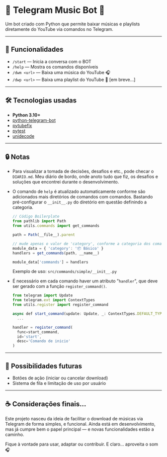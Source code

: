 # 🤖 Telegram Music Bot 🎵

Um bot criado com Python que permite baixar músicas e playlists diretamente do YouTube via comandos no Telegram.

---

## 🚀 Funcionalidades

- `/start` — Inicia a conversa com o BOT
- `/help` — Mostra os comandos disponíveis
- `/dwm <url>` — Baixa uma música do YouTube 🎧
- `/dwp <url>` — Baixa uma playlist do YouTube 🎸 [em breve...]

---

## 🛠️ Tecnologias usadas

- **Python 3.10+**
- [python-telegram-bot](https://github.com/python-telegram-bot/python-telegram-bot)
- [pytubefix](https://github.com/nficano/pytube)
- [pytest](https://github.com/pytest-dev/pytest)
- [unidecode](https://www.npmjs.com/package/unidecode)

---

## 🔒 Notas

- Para visualizar a tomada de decisões, desafios e etc., pode checar o `DIARIO.md`. Meu diário de bordo, onde anoto tudo que fiz, os desafios e soluções que encontrei durante o desenvolvimento.

- O comando de `help` é atualizado automaticamente conforme são adicionados mais diretórios de comandos com comandos. Bastando pré-configurar o `__init__.py` do diretório em questão definindo a categoria.
  ```js
  // Código Boilerplate
  from pathlib import Path
  from utils.commands import get_commands

  path = Path(__file__).parent

  // mude apenas o valor de 'category', conforme a categoria dos comandos em questão
  module_data = { 'category': '📦 Básico' }
  handlers = get_commands(path, __name__)

  module_data['commands'] = handlers
  ```
  Exemplo de uso: `src/commands/simple/__init__.py`

- É necessário em cada comando haver um atributo "`handler`", que deve ser gerado com a função `register_command()`.
  ```js
  from telegram import Update
  from telegram.ext import ContextTypes
  from utils.register import register_command

  async def start_command(update: Update, _: ContextTypes.DEFAULT_TYPE):
    ...

  handler = register_command(
    func=start_command,
    id='start',
    desc='Comando de inicio'
  )
  ```
---

## 🧠 Possibilidades futuras
- Botões de ação (iniciar ou cancelar download)
- Sistema de fila e limitação de uso por usuário

---

## ☕ Considerações finais...
Este projeto nasceu da ideia de facilitar o download de músicas via Telegram de forma simples, e funcional.
Ainda está em desenvolvimento, mas já cumpre bem o papel principal — e novas funcionalidades estão a caminho.

Fique à vontade para usar, adaptar ou contribuir. E claro... aproveita o som 🎧
